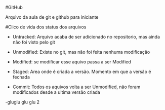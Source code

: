 #GitHub

Arquivo da aula de git e github para iniciante

#Clico de vida dos status dos arquivos

- Untracked: Arquivo acaba de ser adicionado no repositorio, mas ainda não foi visto pelo git
- Unmodified: Existe no git, mas não foi feita nenhuma modificação
- Modified: se modificar esse aquivo passa a ser Modified
- Staged: Area onde é criada a versão. Momento em que a versão é fechada

- Commit: Todos os aquivos volta a ser Unmodified, não foram modificados desde a ultima versão criada

-gluglu glu glu 2